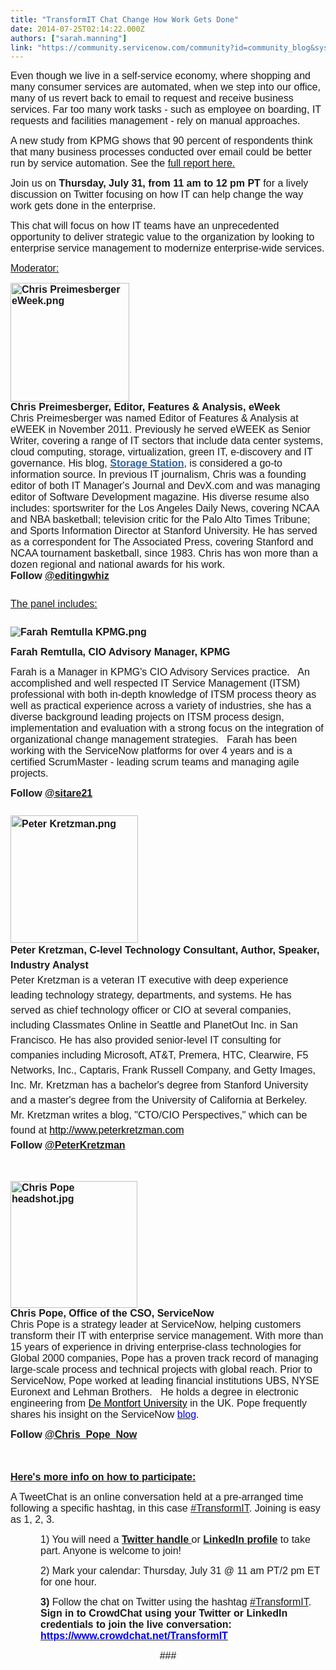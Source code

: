 ```yaml
---
title: "TransformIT Chat Change How Work Gets Done"
date: 2014-07-25T02:14:22.000Z
authors: ["sarah.manning"]
link: "https://community.servicenow.com/community?id=community_blog&sys_id=936d2e29dbd0dbc01dcaf3231f9619fe"
---
```

<p><span style="font-size: 12pt; font-family: calibri, verdana, arial, sans-serif;">Even though we live in a self-service economy, where shopping and many consumer services are automated, when we step into our office, many of us revert back to email to request and receive business services. Far too many work tasks - such as employee on boarding, IT requests and facilities management - rely on manual approaches. </span></p><p></p><p><span style="font-family: calibri, verdana, arial, sans-serif; font-size: 12pt;">A new study from KPMG shows that 90 percent of respondents think that many business processes conducted over email could be better run by service automation. See the <a title="w.kpmginfo.com/NDPPS/eSolutions/283645_K14/key-survey.html" href="http://www.kpmginfo.com/NDPPS/eSolutions/283645_K14/key-survey.html">full report here.</a> </span></p><p></p><p><span style="font-family: calibri, verdana, arial, sans-serif; font-size: 12pt;">Join us on <strong>Thursday, July 31, from 11 am to 12 pm PT </strong>for a lively discussion<strong> </strong>on Twitter focusing<strong> </strong>on how IT can help change the way work gets done in the enterprise.</span></p><p></p><p><span style="font-family: calibri, verdana, arial, sans-serif; font-size: 12pt;">This chat will focus on how IT teams have an unprecedented opportunity to deliver strategic value to the organization by looking to enterprise service management to modernize enterprise-wide services.</span></p><p></p><p><span style="text-decoration: underline; font-family: calibri, verdana, arial, sans-serif; font-size: 12pt;">Moderator:</span></p><p></p><p style="margin-bottom: 20.0pt;"><span style="font-family: calibri, verdana, arial, sans-serif; font-size: 12pt;"><strong><img   alt="Chris Preimesberger eWeek.png" class="image-0 jive-image" height="190" src="c10163b1db141704ed6af3231f96198f.iix" style="height: 190px; width: 190px;" width="190"/><br/>Chris Preimesberger, Editor, Features &amp; Analysis, eWeek</strong> <br/>Chris Preimesberger was named Editor of Features &amp; Analysis at eWEEK in November 2011. Previously he served eWEEK as Senior Writer, covering a range of IT sectors that include data center systems, cloud computing, storage, virtualization, green IT, e-discovery and IT governance. His blog, <a href="http://blogs.eweek.com/storage_station/"><span style="color: #2e65a7;"><strong>Storage Station</strong></span></a>, is considered a go-to information source. In previous IT journalism, Chris was a founding editor of both IT Manager's Journal and DevX.com and was managing editor of Software Development magazine. His diverse resume also includes: sportswriter for the Los Angeles Daily News, covering NCAA and NBA basketball; television critic for the Palo Alto Times Tribune; and Sports Information Director at Stanford University. He has served as a correspondent for The Associated Press, covering Stanford and NCAA tournament basketball, since 1983. Chris has won more than a dozen regional and national awards for his work. <br/> <strong>Follow </strong><a href="https://twitter.com/editingwhiz"><strong>@editingwhiz</strong></a> </span></p><p style="margin-bottom: 20.0pt;"><span style="text-decoration: underline; font-family: calibri, verdana, arial, sans-serif; font-size: 12pt;">The panel includes:</span></p><p><span style="font-family: calibri, verdana, arial, sans-serif; font-size: 12pt;"><strong><img   alt="Farah Remtulla KPMG.png" class="image-1 jive-image" src="70fec98adb9c97041dcaf3231f96196d.iix" style="height: auto;"/><br/></strong></span></p><p><span style="font-family: calibri, verdana, arial, sans-serif; font-size: 12pt;"><strong>Farah Remtulla, CIO Advisory Manager, KPMG</strong></span></p><p><span style="font-family: calibri, verdana, arial, sans-serif; font-size: 12pt;">Farah is a Manager in KPMG's CIO Advisory Services practice.   An accomplished and well respected IT Service Management (ITSM) professional with both in-depth knowledge of ITSM process theory as well as practical experience across a variety of industries, she has a diverse background leading projects on ITSM process design, implementation and evaluation with a strong focus on the integration of organizational change management strategies.   Farah has been working with the ServiceNow platforms for over 4 years and is a certified ScrumMaster - leading scrum teams and managing agile projects. </span></p><p><span style="font-family: calibri, verdana, arial, sans-serif; font-size: 12pt;"><strong>Follow </strong><strong><a title="witter.com/sitare21" href="https://twitter.com/sitare21">@sitare21</a></strong></span></p><p style="margin-right: 5.0pt; margin-bottom: 20.0pt;"></p><p style="margin-right: 5.0pt; margin-bottom: 20.0pt;"><span style="font-family: calibri, verdana, arial, sans-serif; font-size: 12pt; line-height: 1.5em;"><strong><img   alt="Peter Kretzman.png" class="jive-image image-2" height="204" src="e618ac06db5857041dcaf3231f961938.iix" style="height: 204px; width: 204px;" width="204"/><br/>Peter Kretzman, C-level Technology Consultant, Author, Speaker, Industry Analyst <br/></strong></span><span style="font-family: calibri, verdana, arial, sans-serif; font-size: 12pt; line-height: 1.5em;">Peter Kretzman is a veteran IT executive with deep experience leading technology strategy, departments, and systems. He has served as chief technology officer or CIO at several companies, including Classmates Online in Seattle and PlanetOut Inc. in San Francisco. He has also provided senior-level IT consulting for companies including Microsoft, AT&amp;T, Premera, HTC, Clearwire, F5 Networks, Inc., Captaris, Frank Russell Company, and Getty Images, Inc. Mr. Kretzman has a bachelor's degree from Stanford University and a master's degree from the University of California at Berkeley. Mr. Kretzman writes a blog, "CTO/CIO Perspectives," which can be found at </span><a href="http://www.peterkretzman.com/" style="font-family: calibri, verdana, arial, sans-serif; font-size: 12pt; line-height: 1.5em;"><span style="color: windowtext;">http://www.peterkretzman.com</span></a><span style="font-family: calibri, verdana, arial, sans-serif; font-size: 12pt; line-height: 1.5em;"> <br/></span><span style="font-family: calibri, verdana, arial, sans-serif; font-size: 12pt; line-height: 1.5em;"><strong>Follow </strong></span><span style="font-family: calibri, verdana, arial, sans-serif; font-size: 12pt; line-height: 1.5em;"><strong><a title="witter.com/PeterKretzman" href="https://twitter.com/PeterKretzman">@PeterKretzman</a></strong></span></p><p><span style="font-family: calibri, verdana, arial, sans-serif; font-size: 12pt;"><strong><br/><img   alt="Chris Pope headshot.jpg" class="jive-image image-3" height="203" src="204a40cadb9017049c9ffb651f9619aa.iix" style="height: 203px; width: 203px;" width="203"/><br/>Chris Pope, Office of the CSO, ServiceNow</strong><br/> Chris Pope is a strategy leader at ServiceNow, helping customers transform their IT with enterprise service management. With more than 15 years of experience in driving enterprise-class technologies for Global 2000 companies, Pope has a proven track record of managing large-scale process and technical projects with global reach. Prior to ServiceNow, Pope worked at leading financial institutions UBS, NYSE Euronext and Lehman Brothers.   He holds a degree in electronic engineering from <a href="https://www.linkedin.com/edu/school?id=12587&amp;trk=prof-edu-school-name"><span style="color: windowtext;">De Montfort University</span></a> in the UK. Pope frequently shares his insight on the ServiceNow <a href="http://www.servicenow.com/company/media/blog.html"><span style="color: #0000e9;">blog</span></a>. </span></p><p><span style="font-family: calibri, verdana, arial, sans-serif; font-size: 12pt;"><strong>Follow </strong><a href="https://twitter.com/Chris_Pope_NOW"><strong>@Chris_Pope_Now</strong></a></span></p><p></p><p><span style="font-size: 12pt; font-family: calibri, verdana, arial, sans-serif; text-decoration: underline;"><strong><br/><br/>Here's more info on how to participate:</strong></span></p><p></p><p><span style="font-family: calibri, verdana, arial, sans-serif; font-size: 12pt;">A TweetChat is an online conversation held at a pre-arranged time following a specific hashtag, in this case <a title="ww.crowdchat.net/TransformIT" href="https://www.crowdchat.net/TransformIT">#TransformIT</a>. Joining is easy as 1, 2, 3. </span></p><p></p><p style="margin-left: .5in;"><span style="font-family: calibri, verdana, arial, sans-serif; font-size: 12pt;">1) You will need a <a href="https://twitter.com/"><strong>Twitter handle </strong></a>or <a href="https://www.linkedin.com/"><strong>LinkedIn profile</strong></a> to take part. Anyone is welcome to join!</span></p><p></p><p style="margin-left: .5in;"><span style="font-family: calibri, verdana, arial, sans-serif; font-size: 12pt;">2) Mark your calendar: Thursday, July 31 @ 11 am PT/2 pm ET for one hour.</span></p><p></p><p style="margin-left: .5in;"><span style="font-family: calibri, verdana, arial, sans-serif; font-size: 12pt;"><strong>3) </strong>Follow the chat on Twitter using the hashtag <a title="ww.crowdchat.net/TransformIT" href="https://www.crowdchat.net/TransformIT">#TransformIT</a>.   <strong>Sign in to CrowdChat using your Twitter or LinkedIn credentials to join the live conversation: </strong><a href="https://www.crowdchat.net/TransformIT"><span style="color: #0000e9;"><strong>https://www.crowdchat.net/TransformIT</strong></span></a></span></p><p></p><p align="center" style="text-align: center;"><span style="font-size: 12pt; font-family: calibri, verdana, arial, sans-serif;">###</span></p>